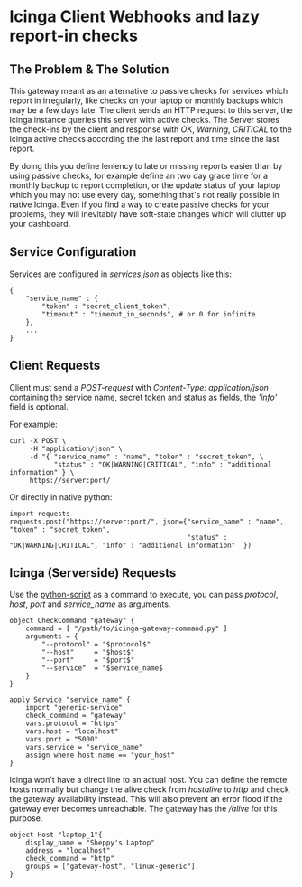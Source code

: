 # Icinga Client Webhooks and lazy report-in checks
## The Problem & The Solution

This gateway meant as an alternative to passive checks for services which report in irregularly, like checks on your laptop or monthly backups which may be a few days late. The client sends an HTTP request to this server, the Icinga instance queries this server with active checks. The Server stores the check-ins by the client and response with *OK*, *Warning*, *CRITICAL* to the Icinga active checks according the the last report and time since the last report.

By doing this you define leniency to late or missing reports easier than by using passive checks, for example define an two day grace time for a monthly backup to report completion, or the update status of your laptop which you may not use every day, something that's not really possible in native Icinga. Even if you find a way to create passive checks for your problems, they will inevitably have soft-state changes which will clutter up your dashboard.

## Service Configuration
Services are configured in *services.json* as objects like this:

    {
        "service_name" : {
            "token" : "secret_client_token",
            "timeout" : "timeout_in_seconds", # or 0 for infinite
        },
        ...
    }

## Client Requests
Client must send a *POST-request* with *Content-Type: application/json* containing the service name, secret token and status as fields, the *'info'* field is optional.

For example:

    curl -X POST \
         -H "application/json" \
         -d "{ "service_name" : "name", "token" : "secret_token", \
               "status" : "OK|WARNING|CRITICAL", "info" : "additional information" } \
         https://server:port/
         
Or directly in native python:

    import requests
    requests.post("https://server:port/", json={"service_name" : "name", "token" : "secret_token",
                                                "status" : "OK|WARNING|CRITICAL", "info" : "additional information"  })

## Icinga (Serverside) Requests
Use the [python-script]() as a command to execute, you can pass *protocol*, *host*, *port* and *service\_name* as arguments.

    object CheckCommand "gateway" {
        command = [ "/path/to/icinga-gateway-command.py" ]
        arguments = {
            "--protocol" = "$protocol$"
            "--host"     = "$host$"
            "--port"     = "$port$"
            "--service"  = "$service_name$
        }
    }

    apply Service "service_name" {
        import "generic-service"
        check_command = "gateway"
        vars.protocol = "https"
        vars.host = "localhost"
        vars.port = "5000"
        vars.service = "service_name"
        assign where host.name == "your_host"
    }

Icinga won't have a direct line to an actual host. You can define the remote hosts normally but change the alive check from *hostalive* to *http* and check the gateway availability instead. This will also prevent an error flood if the gateway ever becomes unreachable. The gateway has the */alive* for this purpose.

    object Host "laptop_1"{
        display_name = "Sheppy's Laptop"
        address = "localhost"
        check_command = "http"
        groups = ["gateway-host", "linux-generic"]
    }

